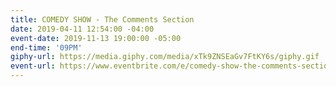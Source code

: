 ```yaml
---
title: COMEDY SHOW - The Comments Section
date: 2019-04-11 12:54:00 -04:00
event-date: 2019-11-13 19:00:00 -05:00
end-time: '09PM'
giphy-url: https://media.giphy.com/media/xTk9ZNSEaGv7FtKY6s/giphy.gif
event-url: https://www.eventbrite.com/e/comedy-show-the-comments-section-tickets-78190454755
---
```


